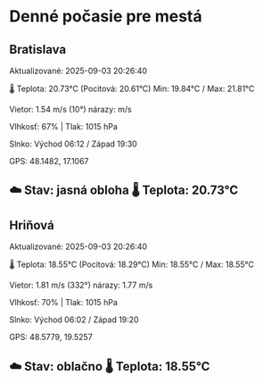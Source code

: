 ﻿# Denné počasie pre mestá

## Bratislava
Aktualizované: 2025-09-03 20:26:40

🌡️ Teplota: 20.73°C 
(Pocitová: 20.61°C)
Min: 19.84°C / Max: 21.81°C

Vietor: 1.54 m/s    (10°) 
nárazy:  m/s

Vlhkosť: 67% | Tlak: 1015 hPa

Slnko: Východ 06:12 / Západ 19:30

GPS: 48.1482, 17.1067

☁️ Stav: jasná obloha        🌡️ Teplota: 20.73°C
---

## Hriňová
Aktualizované: 2025-09-03 20:26:40

🌡️ Teplota: 18.55°C 
(Pocitová: 18.29°C)
Min: 18.55°C / Max: 18.55°C

Vietor: 1.81 m/s (332°)
nárazy: 1.77 m/s

Vlhkosť: 70% | Tlak: 1015 hPa

Slnko: Východ 06:02 / Západ 19:20

GPS: 48.5779, 19.5257

☁️ Stav: oblačno        🌡️ Teplota: 18.55°C
---
